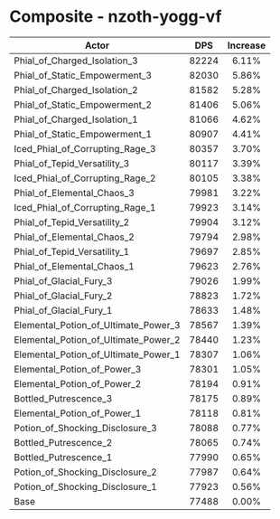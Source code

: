 # Composite - nzoth-yogg-vf
| Actor | DPS | Increase |
|---|:---:|:---:|
|Phial_of_Charged_Isolation_3|82224|6.11%|
|Phial_of_Static_Empowerment_3|82030|5.86%|
|Phial_of_Charged_Isolation_2|81582|5.28%|
|Phial_of_Static_Empowerment_2|81406|5.06%|
|Phial_of_Charged_Isolation_1|81066|4.62%|
|Phial_of_Static_Empowerment_1|80907|4.41%|
|Iced_Phial_of_Corrupting_Rage_3|80357|3.70%|
|Phial_of_Tepid_Versatility_3|80117|3.39%|
|Iced_Phial_of_Corrupting_Rage_2|80105|3.38%|
|Phial_of_Elemental_Chaos_3|79981|3.22%|
|Iced_Phial_of_Corrupting_Rage_1|79923|3.14%|
|Phial_of_Tepid_Versatility_2|79904|3.12%|
|Phial_of_Elemental_Chaos_2|79794|2.98%|
|Phial_of_Tepid_Versatility_1|79697|2.85%|
|Phial_of_Elemental_Chaos_1|79623|2.76%|
|Phial_of_Glacial_Fury_3|79026|1.99%|
|Phial_of_Glacial_Fury_2|78823|1.72%|
|Phial_of_Glacial_Fury_1|78633|1.48%|
|Elemental_Potion_of_Ultimate_Power_3|78567|1.39%|
|Elemental_Potion_of_Ultimate_Power_2|78440|1.23%|
|Elemental_Potion_of_Ultimate_Power_1|78307|1.06%|
|Elemental_Potion_of_Power_3|78301|1.05%|
|Elemental_Potion_of_Power_2|78194|0.91%|
|Bottled_Putrescence_3|78175|0.89%|
|Elemental_Potion_of_Power_1|78118|0.81%|
|Potion_of_Shocking_Disclosure_3|78088|0.77%|
|Bottled_Putrescence_2|78065|0.74%|
|Bottled_Putrescence_1|77990|0.65%|
|Potion_of_Shocking_Disclosure_2|77987|0.64%|
|Potion_of_Shocking_Disclosure_1|77923|0.56%|
|Base|77488|0.00%|

